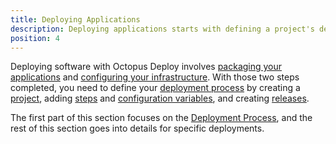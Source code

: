 ```yaml
---
title: Deploying Applications
description: Deploying applications starts with defining a project's deployment process, which is the set of instructions that will be run repeatably each time the project is deployed.
position: 4
---
```


Deploying software with Octopus Deploy involves [packaging your applications](/docs/packaging-applications/index.md) and [configuring your infrastructure](/docs/infrastructure/index.md). With those two steps completed, you need to define your [deployment process](/docsindex.md) by creating a [project](/docsprojects/index.md), adding  [steps](/docssteps/index.md) and [configuration variables](/docsvariables/index.md), and creating [releases](/docsreleases/index.md).

The first part of this section focuses on the [Deployment Process](/docsindex.md), and the rest of this section goes into details for specific deployments.

